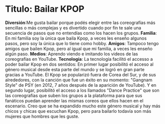 # Titulo: Bailar KPOP
**Diversión**:Me gusta bailar porque podés elegir entre las coreografías más sencillas o más complejas y es divertido cuando por fin te sale una secuencia de pasos que no entendías como los hacen los grupos.
**Familia**: En mi familia soy la única que baila Kpop, a veces les enseño algunos pasos, pero soy la única que lo tiene como hobby.
**Amigos**: Tampoco tengo amigos que bailen Kpop, pero al igual que mi familia, a veces les enseño algún paso.
**Medios**: Aprendo viendo e imitando los videos de las coreografías en YouTube.
**Tecnología**: La tecnología facilitó el accesso a poder bailar Kpop en dos sentidos: 
En primer lugar posibilitó el acceso al género musical desde esta parte del mundo y se logró en gran parte gracias a YouTube. El Kpop se popularizó fuera de Corea del Sur, y de sus alrededores, con la canción que fue un éxito en su momento: "Gangnam Style" de PSY (en 2012, 7 años después de la aparición de YouTube).
Y en segundo lugar, posibilitó el acceso a los llamados "Dance Practice" que son las coreografías que suben los grupos a la plataforma para que sus fanáticos puedan aprender las mismas coreos que ellos hacen en el escenario.
Creo que se ha expandido mucho este género musical y hay más chicos y chicas que escuchan Kpop, pero para bailarlo todavía son más mujeres que hombres que les guste.